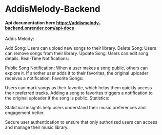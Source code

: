 # AddisMelody-Backend

<h4>Api documentation here <a href="https://addismelody-backend.onrender.com/api-docs">https://addismelody-backend.onrender.com/api-docs</a></h4>

Addis Melody:

Add Song: Users can upload new songs to their library. Delete Song: Users can remove songs from their library. Update Song: Users can edit song details. Real-Time Notifications:

Public Song Notification: When a user makes a song public, others can explore it. If another user adds it to their favorites, the original uploader receives a notification. Favorite Songs:

Users can mark songs as their favorite, which helps them quickly access their preferred tracks. Adding a song to favorites triggers a notification to the original uploader if the song is public. Statistics:

Statistical insights help users understand their music preferences and engagement better.

Secure user authentication to ensure that only authorized users can access and manage their music library.
